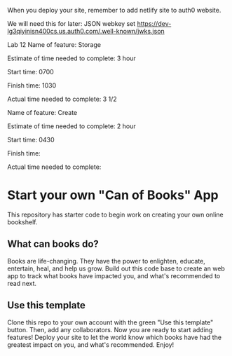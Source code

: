 
When you deploy your site, remember to add netlify site to auth0 website.

We will need this for later:
JSON webkey set
https://dev-lg3qiyinisn400cs.us.auth0.com/.well-known/jwks.json



  Lab 12
Name of feature: Storage

Estimate of time needed to complete: 3 hour

Start time: 0700

Finish time: 1030

Actual time needed to complete: 3 1/2


Name of feature: Create

Estimate of time needed to complete: 2 hour

Start time: 0430

Finish time: 

Actual time needed to complete: 


# Start your own "Can of Books" App

This repository has starter code to begin work on creating your own online bookshelf.

## What can books do?

Books are life-changing. They have the power to enlighten, educate, entertain, heal, and help us grow. Build out this code base to create an web app to track what books have impacted you, and what's recommended to read next.

## Use this template

Clone this repo to your own account with the green "Use this template" button. Then, add any collaborators. Now you are ready to start adding features! Deploy your site to let the world know which books have had the greatest impact on you, and what's recommended. Enjoy!
